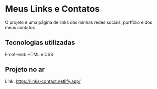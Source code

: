 # Meus Links e Contatos
O projeto é uma página de links das minhas redes sociais, portfólio e dos meus contatos 

## Tecnologias utilizadas
Front-end: HTML e CSS

## Projeto no ar
Link: https://links-contact.netlify.app/
